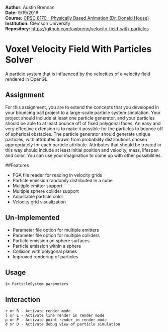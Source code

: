 **Author:** Austin Brennan  
**Date:** 9/19/2016  
**Course:** [CPSC 8170 - Physically Based Animation (Dr. Donald House)](https://people.cs.clemson.edu/~dhouse/courses/817/)    
**Institution:** Clemson University  
**Repository:** https://github.com/awbrenn/velocity-field-with-particles

# Voxel Velocity Field With Particles Solver
A particle system that is influenced by the velocities of a velocity field rendered in OpenGL.

## Assignment
For this assignment, you are to extend the concepts that you developed in your bouncing ball project to a large-scale particle system simulation. Your project should include at least one particle generator, and your particles should be able to at least bounce off of fixed polygonal faces. An easy and very effective extension is to make it possible for the particles to bounce off of spherical obstacles. The particle generator should generate unique particles, with attributes drawn from probability distributions chosen appropriately for each particle attribute. Attributes that should be treated in this way should include at least initial position and velocity, mass, lifespan and color. You can use your imagination to come up with other possibilities.

##Features
* FGA file reader for reading in velocity grids
* Particle emission randomly distributed in a cube
* Multiple emitter support
* Multiple sphere collider support
* Adjustable particle color
* Velocity grid visualization

## Un-Implemented
* Parameter file option for multiple emitters
* Parameter file option for multiple colliders
* Particle emission on sphere surfaces
* Particle emission within a sphere
* Collision with polygonal planes
* Improved rendering of particles

## Usage
```
$> ParticleSystem parameters
```

## Interaction
```
r or R - Activate render mode
l or L - Activate line render in render mode
p or P - Activate point render in render mode
d or D - Activate debug view of particle simulation
```

